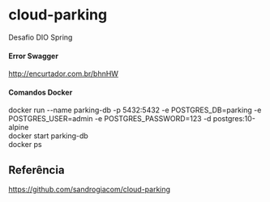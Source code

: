 # cloud-parking
Desafio DIO Spring

#### Error Swagger
http://encurtador.com.br/bhnHW

#### Comandos Docker
docker run --name parking-db -p 5432:5432 -e POSTGRES_DB=parking -e POSTGRES_USER=admin -e POSTGRES_PASSWORD=123 -d postgres:10-alpine  
docker start parking-db  
docker ps  

## Referência
https://github.com/sandrogiacom/cloud-parking 

